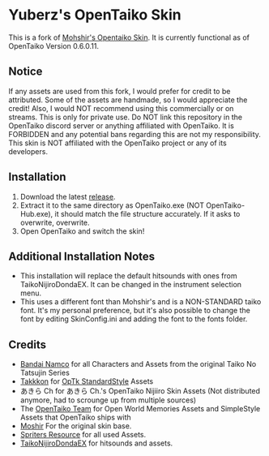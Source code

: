 
# Yuberz's OpenTaiko Skin

This is a fork of [Mohshir's Opentaiko Skin](https://github.com/MoshirMoshir/Moshir-OpenTaiko-Skin). It is currently functional as of OpenTaiko Version 0.6.0.11.

## Notice
If any assets are used from this fork, I would prefer for credit to be attributed. Some of the assets are handmade, so I would appreciate the credit! Also, I would NOT recommend using this commercially or on streams. This is only for private use.
Do NOT link this repository in the OpenTaiko discord server or anything affiliated with OpenTaiko. It is FORBIDDEN and any potential bans regarding this are not my responsibility. This skin is NOT affiliated with the OpenTaiko project or any of its developers.

## Installation
1. Download the latest [release](https://github.com/Yuberz/Yuberz-OpenTaiko-Skin/releases).
2. Extract it to the same directory as OpenTaiko.exe (NOT OpenTaiko-Hub.exe), it should match the file structure accurately. If it asks to overwrite, overwrite.
3. Open OpenTaiko and switch the skin!

## Additional Installation Notes
- This installation will replace the default hitsounds with ones from TaikoNijiroDondaEX. It can be changed in the instrument selection menu.
- This uses a different font than Mohshir's and is a NON-STANDARD taiko font. It's my personal preference, but it's also possible to change the font by editing SkinConfig.ini and adding the font to the fonts folder.

## Credits
- [Bandai Namco](https://taiko.namco-ch.net/taiko/en/) for all Characters and Assets from the original Taiko No Tatsujin Series
- [Takkkon](https://github.com/Takkkom/OpTk-StandardStyle/commits?author=Takkkom) for [OpTk StandardStyle](https://github.com/Takkkom/OpTk-StandardStyle) Assets
- あきら Ch for あきら Ch.'s OpenTaiko Nijiiro Skin Assets (Not distributed anymore, had to scrounge up from multiple sources)
- The [OpenTaiko Team](https://github.com/0auBSQ/OpenTaiko) for Open World Memories Assets and SimpleStyle Assets that OpenTaiko ships with
- [Moshir](https://github.com/MoshirMoshir) For the original skin base.
- [Spriters Resource](https://www.spriters-resource.com/arcade/taikonotatsujin2020version/) for all used Assets.
- [TaikoNijiroDondaEX](https://ux.getuploader.com/norisuke/download/5) for hitsounds and assets.

